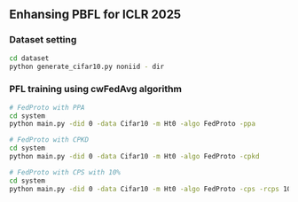 ## Enhansing PBFL for ICLR 2025

### Dataset setting
```sh
cd dataset
python generate_cifar10.py noniid - dir
```

### PFL training using cwFedAvg algorithm
```sh
# FedProto with PPA
cd system
python main.py -did 0 -data Cifar10 -m Ht0 -algo FedProto -ppa

# FedProto with CPKD
cd system
python main.py -did 0 -data Cifar10 -m Ht0 -algo FedProto -cpkd 

# FedProto with CPS with 10%
cd system
python main.py -did 0 -data Cifar10 -m Ht0 -algo FedProto -cps -rcps 10

```

